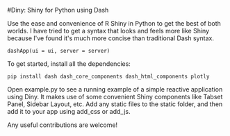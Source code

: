 #Diny: Shiny for Python using Dash

Use the ease and convenience of R Shiny in Python to get the best of both worlds. I have tried to get a syntax that looks and feels more like Shiny because I've found it's much more concise than traditional Dash syntax. 

    dashApp(ui = ui, server = server)

To get started, install all the dependencies:

    pip install dash dash_core_components dash_html_components plotly

Open example.py to see a running example of a simple reactive application using Diny. It makes use of some convenient Shiny components like Tabset Panel, Sidebar Layout, etc. Add any static files to the static folder, and then add it to your app using add_css or add_js.

Any useful contributions are welcome!